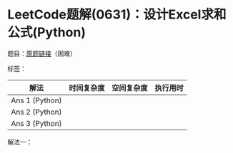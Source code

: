 # LeetCode题解(0631)：设计Excel求和公式(Python)

题目：[原题链接](https://leetcode-cn.com/problems/design-excel-sum-formula/)（困难）

标签：

| 解法           | 时间复杂度 | 空间复杂度 | 执行用时 |
| -------------- | ---------- | ---------- | -------- |
| Ans 1 (Python) |            |            |          |
| Ans 2 (Python) |            |            |          |
| Ans 3 (Python) |            |            |          |

解法一：

